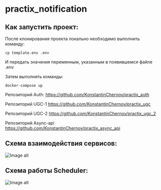 # practix_notification

## Как запустить проект:

После клонирования проекта локально необходимо выполнить команду:
```
cp template.env .env
```
И передать значения переменным, указанным в появившемся файле .env

Затем выполнить команды:
```
docker-compose up
```

Репозиторий Auth:
https://github.com/KonstantinChernov/practix_auth

Репозиторий UGC-1
https://github.com/KonstantinChernov/practix_ugc

Репозиторий UGC-2
https://github.com/KonstantinChernov/practix_ugc_2

Репозиторий Async-api
https://github.com/KonstantinChernov/practix_async_api



## Схема взаимодействия сервисов:
![Image alt](https://i.ibb.co/MSZHP0h/2022-02-06-17-33-10.png)

## Схема работы Scheduler:
![Image alt](https://i.ibb.co/1Qcfhmg/2022-02-06-17-35-34.png)
